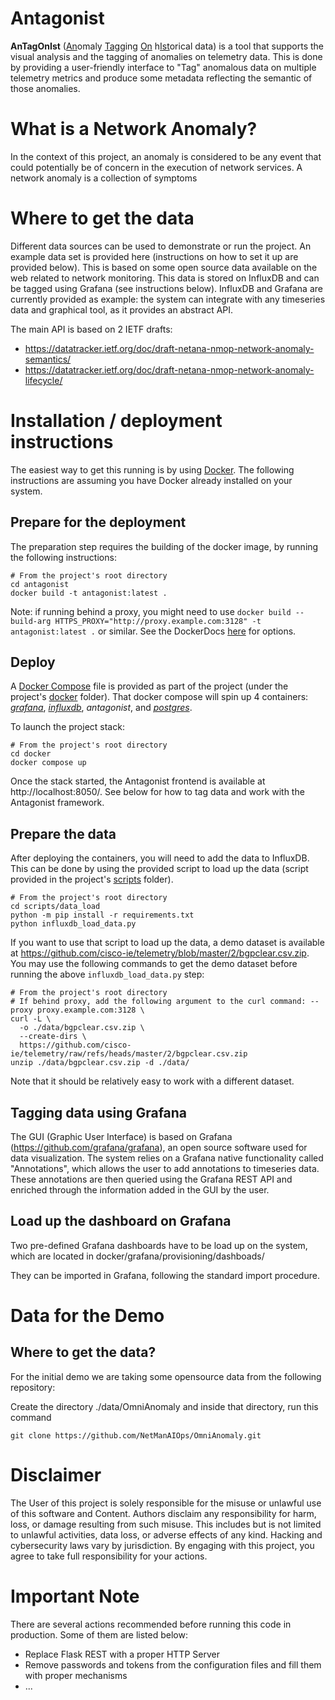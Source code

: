 # Antagonist
**AnTagOnIst** (<ins>An</ins>omaly <ins>Tag</ins>ging <ins>On</ins> h<ins>Ist</ins>orical data) is a tool that supports the visual analysis and the tagging of anomalies on  telemetry data.
This is done by providing a user-friendly interface to "Tag" anomalous data on multiple telemetry metrics and produce some metadata reflecting the semantic of those anomalies.

# What is a Network Anomaly?
In the context of this project, an anomaly is considered to be any event that could potentially be of concern in the execution of network services.
A network anomaly is a collection of symptoms

# Where to get the data
Different data sources can be used to demonstrate or run the project.
An example data set is provided here (instructions on how to set it up are provided below).
This is based on some open source data available on the web related to network monitoring.
This data is stored on InfluxDB and can be tagged using Grafana (see instructions below).
InfluxDB and Grafana are currently provided as example: the system can integrate with any timeseries data and graphical tool, as it provides an abstract API.

The main API is based on 2 IETF drafts:
 - https://datatracker.ietf.org/doc/draft-netana-nmop-network-anomaly-semantics/
 - https://datatracker.ietf.org/doc/draft-netana-nmop-network-anomaly-lifecycle/


# Installation / deployment instructions
The easiest way to get this running is by using [Docker](https://www.docker.com/).
The following instructions are assuming you have Docker already installed on your system.

## Prepare for the deployment
The preparation step requires the building of the docker image, by running the following instructions:

```shell
# From the project's root directory
cd antagonist
docker build -t antagonist:latest .
```

Note: if running behind a proxy, you might need to use `docker build --build-arg HTTPS_PROXY="http://proxy.example.com:3128" -t antagonist:latest .` or similar. See the DockerDocs [here](https://docs.docker.com/engine/cli/proxy/) for options.

## Deploy
A [Docker Compose](https://docs.docker.com/compose/) file is provided as part of the project (under the project's [docker](./docker) folder).
That docker compose will spin up 4 containers: [*grafana*](https://grafana.com/), [*influxdb*](https://www.influxdata.com/), *antagonist*, and [*postgres*](https://www.postgresql.org/).

To launch the project stack:
```shell
# From the project's root directory
cd docker
docker compose up
```

Once the stack started, the Antagonist frontend is available at http://localhost:8050/. 
See below for how to tag data and work with the Antagonist framework.

## Prepare the data
After deploying the containers, you will need to add the data to InfluxDB.
This can be done by using the provided script to load up the data (script provided in the project's [scripts](./scripts) folder).

```shell
# From the project's root directory
cd scripts/data_load
python -m pip install -r requirements.txt
python influxdb_load_data.py
```

If you want to use that script to load up the data, a demo dataset is available at https://github.com/cisco-ie/telemetry/blob/master/2/bgpclear.csv.zip. 
You may use the following commands to get the demo dataset before running the above `influxdb_load_data.py` step:
```shell
# From the project's root directory
# If behind proxy, add the following argument to the curl command: --proxy proxy.example.com:3128 \
curl -L \
  -o ./data/bgpclear.csv.zip \
  --create-dirs \
  https://github.com/cisco-ie/telemetry/raw/refs/heads/master/2/bgpclear.csv.zip
unzip ./data/bgpclear.csv.zip -d ./data/
```

Note that it should be relatively easy to work with a different dataset.

## Tagging data using Grafana
The GUI (Graphic User Interface) is based on Grafana (https://github.com/grafana/grafana), an open source software used for data visualization.
The system relies on a Grafana native functionality called "Annotations", which allows the user to add annotations to timeseries data. These annotations are then queried using the Grafana REST API and enriched through the information added in the GUI by the user.

## Load up the dashboard on Grafana
Two pre-defined Grafana dashboards have to be load up on the system, which are located in docker/grafana/provisioning/dashboads/

They can be imported in Grafana, following the standard import procedure.

# Data for the Demo

 ## Where to get the data?
 For the initial demo we are taking some opensource data from the following repository:
 
 Create the directory ./data/OmniAnomaly and inside that directory, run this command

    git clone https://github.com/NetManAIOps/OmniAnomaly.git


# Disclaimer
The User of this project is solely responsible for the misuse or unlawful use of this software and Content. 
Authors disclaim any responsibility for harm, loss, or damage resulting from such misuse. 
This includes but is not limited to unlawful activities, data loss, or adverse effects of any kind. 
Hacking and cybersecurity laws vary by jurisdiction. 
By engaging with this project, you agree to take full responsibility for your actions.


# Important Note
There are several actions recommended before running this code in production. Some of them are listed below:

- Replace Flask REST with a proper HTTP Server
- Remove passwords and tokens from the configuration files and fill them with proper mechanisms
- ...
